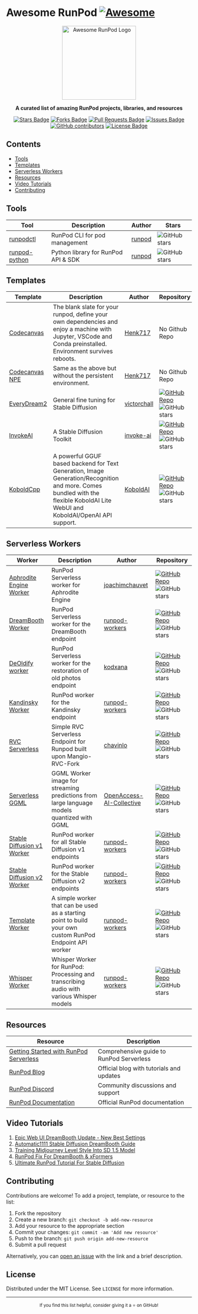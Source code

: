 # Awesome RunPod [![Awesome](https://cdn.rawgit.com/sindresorhus/awesome/d7305f38d29fed78fa85652e3a63e154dd8e8829/media/badge.svg)](https://github.com/sindresorhus/awesome)

<p align="center">
  <img src="https://avatars.githubusercontent.com/u/95939477?s=200&v=4" alt="Awesome RunPod Logo" width="200" />
</p>

<p align="center">
  <strong>A curated list of amazing RunPod projects, libraries, and resources</strong>
</p>

<p align="center">
  <a href="https://github.com/kodxana/Awesome-RunPod/stargazers"><img src="https://img.shields.io/github/stars/kodxana/Awesome-RunPod?style=flat-square" alt="Stars Badge"/></a>
  <a href="https://github.com/kodxana/Awesome-RunPod/network/members"><img src="https://img.shields.io/github/forks/kodxana/Awesome-RunPod?style=flat-square" alt="Forks Badge"/></a>
  <a href="https://github.com/kodxana/Awesome-RunPod/pulls"><img src="https://img.shields.io/github/issues-pr/kodxana/Awesome-RunPod?style=flat-square" alt="Pull Requests Badge"/></a>
  <a href="https://github.com/kodxana/Awesome-RunPod/issues"><img src="https://img.shields.io/github/issues/kodxana/Awesome-RunPod?style=flat-square" alt="Issues Badge"/></a>
  <a href="https://github.com/kodxana/Awesome-RunPod/graphs/contributors"><img alt="GitHub contributors" src="https://img.shields.io/github/contributors/kodxana/Awesome-RunPod?style=flat-square"></a>
  <a href="https://github.com/kodxana/Awesome-RunPod/blob/master/LICENSE"><img src="https://img.shields.io/github/license/kodxana/Awesome-RunPod?style=flat-square" alt="License Badge"/></a>
</p>

## Contents

- [Tools](#tools)
- [Templates](#templates)
- [Serverless Workers](#serverless-workers)
- [Resources](#resources)
- [Video Tutorials](#video-tutorials)
- [Contributing](#contributing)

## Tools

| Tool                | Description                          | Author                                             | Stars |
|---------------------|--------------------------------------|----------------------------------------------------| ----- |
| [runpodctl]         | RunPod CLI for pod management        | [runpod](https://github.com/runpod)                | ![GitHub stars](https://img.shields.io/github/stars/runpod/runpodctl?style=social) |
| [runpod-python]     | Python library for RunPod API & SDK  | [runpod](https://github.com/runpod)                | ![GitHub stars](https://img.shields.io/github/stars/runpod/runpod-python?style=social) |

[runpodctl]: https://github.com/runpod/runpodctl
[runpod-python]: https://github.com/runpod/runpod-python

## Templates

| Template | Description | Author | Repository |
|----------|-------------|--------|------------|
| [Codecanvas] | The blank slate for your runpod, define your own dependencies and enjoy a machine with Jupyter, VSCode and Conda preinstalled. Environment survives reboots. | [Henk717] | No Github Repo
| [Codecanvas NPE] | Same as the above but without the persistent environment. | [Henk717] | No Github Repo |
| [EveryDream2] | General fine tuning for Stable Diffusion | [victorchall] | [![GitHub Repo](https://img.shields.io/badge/Repo-Github-brightgreen?style=flat-square&logo=github)](https://github.com/victorchall/EveryDream2trainer) ![GitHub stars](https://img.shields.io/github/stars/victorchall/EveryDream2trainer?style=social) |
| [InvokeAI] | A Stable Diffusion Toolkit | [invoke-ai] | [![GitHub Repo](https://img.shields.io/badge/Repo-Github-brightgreen?style=flat-square&logo=github)](https://github.com/invoke-ai/InvokeAI) ![GitHub stars](https://img.shields.io/github/stars/invoke-ai/InvokeAI?style=social) |
| [KoboldCpp] | A powerful GGUF based backend for Text Generation, Image Generation/Recognition and more. Comes bundled with the flexible KoboldAI Lite WebUI and KoboldAI/OpenAI API support.| [KoboldAI] | [![GitHub Repo](https://img.shields.io/badge/Repo-Github-brightgreen?style=flat-square&logo=github)](https://github.com/lostruins/koboldcpp) ![GitHub stars](https://img.shields.io/github/stars/lostruins/koboldcpp?style=social) |

[Codecanvas]: https://henk.tech/ccrunpod
[Codecanvas NPE]: https://henk.tech/ccnperunpod
[EveryDream2]: https://runpod.io/console/deploy?template=cpl3xoknjz&ref=vfker49t
[InvokeAI]: https://www.runpod.io/gsc?template=vm19ukkycf
[KoboldCpp]: https://koboldai.org/runpodcpp

[victorchall]: https://github.com/victorchall
[invoke-ai]: https://github.com/invoke-ai
[KoboldAI]: https://koboldai.com
[Henk717]: https://github.com/henk717

## Serverless Workers

| Worker | Description | Author | Repository |
|--------|-------------|--------|------------|
| [Aphrodite Engine Worker] | RunPod Serverless worker for Aphrodite Engine | [joachimchauvet] | [![GitHub Repo](https://img.shields.io/badge/Repo-Github-brightgreen?style=flat-square&logo=github)](https://github.com/joachimchauvet/worker-aphrodite-engine) ![GitHub stars](https://img.shields.io/github/stars/joachimchauvet/worker-aphrodite-engine?style=social) |
| [DreamBooth Worker] | RunPod Serverless worker for the DreamBooth endpoint | [runpod-workers] | [![GitHub Repo](https://img.shields.io/badge/Repo-Github-brightgreen?style=flat-square&logo=github)](https://github.com/runpod-workers/worker-dreambooth) ![GitHub stars](https://img.shields.io/github/stars/runpod-workers/worker-dreambooth?style=social) |
| [DeOldify worker] | RunPod Serverless worker for the restoration of old photos endpoint | [kodxana] | [![GitHub Repo](https://img.shields.io/badge/Repo-Github-brightgreen?style=flat-square&logo=github)](https://github.com/kodxana/worker-deoldify) ![GitHub stars](https://img.shields.io/github/stars/kodxana/worker-deoldify?style=social) |
| [Kandinsky Worker] | RunPod worker for the Kandinsky endpoint | [runpod-workers] | [![GitHub Repo](https://img.shields.io/badge/Repo-Github-brightgreen?style=flat-square&logo=github)](https://github.com/runpod-workers/worker-kandinsky) ![GitHub stars](https://img.shields.io/github/stars/runpod-workers/worker-kandinsky?style=social) |
| [RVC Serverless] | Simple RVC Serverless Endpoint for Runpod built upon Mangio-RVC-Fork | [chavinlo] | [![GitHub Repo](https://img.shields.io/badge/Repo-Github-brightgreen?style=flat-square&logo=github)](https://github.com/chavinlo/rvc-runpod) ![GitHub stars](https://img.shields.io/github/stars/chavinlo/rvc-runpod?style=social) |
| [Serverless GGML] | GGML Worker image for streaming predictions from large language models quantized with GGML | [OpenAccess-AI-Collective] | [![GitHub Repo](https://img.shields.io/badge/Repo-Github-brightgreen?style=flat-square&logo=github)](https://github.com/OpenAccess-AI-Collective/servereless-runpod-ggml) ![GitHub stars](https://img.shields.io/github/stars/OpenAccess-AI-Collective/servereless-runpod-ggml?style=social) |
| [Stable Diffusion v1 Worker] | RunPod worker for all Stable Diffusion v1 endpoints | [runpod-workers] | [![GitHub Repo](https://img.shields.io/badge/Repo-Github-brightgreen?style=flat-square&logo=github)](https://github.com/runpod-workers/worker-stable_diffusion_v1) ![GitHub stars](https://img.shields.io/github/stars/runpod-workers/worker-stable_diffusion_v1?style=social) |
| [Stable Diffusion v2 Worker] | RunPod worker for the Stable Diffusion v2 endpoints | [runpod-workers] | [![GitHub Repo](https://img.shields.io/badge/Repo-Github-brightgreen?style=flat-square&logo=github)](https://github.com/runpod-workers/worker-stable_diffusion_v2) ![GitHub stars](https://img.shields.io/github/stars/runpod-workers/worker-stable_diffusion_v2?style=social) |
| [Template Worker] | A simple worker that can be used as a starting point to build your own custom RunPod Endpoint API worker | [runpod-workers] | [![GitHub Repo](https://img.shields.io/badge/Repo-Github-brightgreen?style=flat-square&logo=github)](https://github.com/runpod-workers/worker-template) ![GitHub stars](https://img.shields.io/github/stars/runpod-workers/worker-template?style=social) |
| [Whisper Worker] | Whisper Worker for RunPod: Processing and transcribing audio with various Whisper models | [runpod-workers] | [![GitHub Repo](https://img.shields.io/badge/Repo-Github-brightgreen?style=flat-square&logo=github)](https://github.com/runpod-workers/worker-whisper) ![GitHub stars](https://img.shields.io/github/stars/runpod-workers/worker-whisper?style=social) |

[Aphrodite Engine Worker]: https://github.com/joachimchauvet/worker-aphrodite-engine
[DreamBooth Worker]: https://github.com/runpod-workers/worker-dreambooth
[DeOldify worker]: https://github.com/kodxana/worker-deoldify
[Kandinsky Worker]: https://github.com/runpod-workers/worker-kandinsky
[RVC Serverless]: https://github.com/chavinlo/rvc-runpod
[Serverless GGML]: https://github.com/OpenAccess-AI-Collective/servereless-runpod-ggml
[Stable Diffusion v1 Worker]: https://github.com/runpod-workers/worker-stable_diffusion_v1
[Stable Diffusion v2 Worker]: https://github.com/runpod-workers/worker-stable_diffusion_v2
[Template Worker]: https://github.com/runpod-workers/worker-template
[Whisper Worker]: https://github.com/runpod-workers/worker-whisper

[runpod-workers]: https://github.com/runpod-workers
[kodxana]: https://github.com/kodxana
[chavinlo]: https://github.com/chavinlo
[OpenAccess-AI-Collective]: https://github.com/OpenAccess-AI-Collective
[joachimchauvet]: https://github.com/joachimchauvet
## Resources

| Resource                                  | Description                                  |
|-------------------------------------------|----------------------------------------------|
| [Getting Started with RunPod Serverless]  | Comprehensive guide to RunPod Serverless     |
| [RunPod Blog]                             | Official blog with tutorials and updates     |
| [RunPod Discord]                          | Community discussions and support            |
| [RunPod Documentation]                    | Official RunPod documentation                |

[Getting Started with RunPod Serverless]: https://trapdoor.cloud/getting-started-with-runpod-serverless/
[RunPod Blog]: https://blog.runpod.io/
[RunPod Discord]: https://discord.gg/cUpRmau42V
[RunPod Documentation]: https://docs.runpod.io/

## Video Tutorials

1. [Epic Web UI DreamBooth Update - New Best Settings](https://youtu.be/sRdtVanSRl4)
2. [Automatic1111 Stable Diffusion DreamBooth Guide](https://youtu.be/Tb4IYIYm4os)
3. [Training Midjourney Level Style Into SD 1.5 Model](https://youtu.be/m-UVVY_syP0)
4. [RunPod Fix For DreamBooth & xFormers](https://youtu.be/zA4LksIVas8)
5. [Ultimate RunPod Tutorial For Stable Diffusion](https://youtu.be/QN1vdGhjcRc)

## Contributing

Contributions are welcome! To add a project, template, or resource to the list:

1. Fork the repository
2. Create a new branch: `git checkout -b add-new-resource`
3. Add your resource to the appropriate section
4. Commit your changes: `git commit -am 'Add new resource'`
5. Push to the branch: `git push origin add-new-resource`
6. Submit a pull request

Alternatively, you can [open an issue](https://github.com/kodxana/Awesome-RunPod/issues/new) with the link and a brief description.

## License

Distributed under the MIT License. See `LICENSE` for more information.

---

<p align="center">
  <sub>If you find this list helpful, consider giving it a ⭐️ on GitHub!</sub>
</p>
